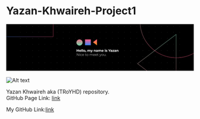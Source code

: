 # Yazan-Khwaireh-Project1
![Yazan Banner](https://github.com/TRoYHD/TRoYHD/blob/main/yazan%20background.jpg)

![Alt text](https://github.com/JSD-0723/Yazan-Khwaireh-Project1/blob/main/Home%20page.png)


Yazan Khwaireh aka (TRoYHD) repository.  
GitHub Page Link: [link](https://jsd-0723.github.io/Yazan-Khwaireh-Project1/HTML/
)

My GitHub Link:[link](https://github.com/TRoYHD)

